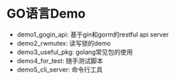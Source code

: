 # GO语言Demo

- demo1_gogin_api: 基于gin和gorm的restful api server
- demo2_rwmutex: 读写锁的demo
- demo3_useful_pkg: golang常见包的使用
- demo4_for_test: 随手测试脚本
- demo5_cli_server: 命令行工具

